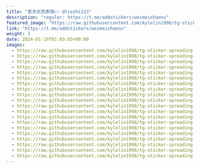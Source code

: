 ```yaml
---
title: "更多优质表情👉 @tiezhi233"
description: "regular: https://t.me/addstickers/weimeishaonv"
featured_image: "https://raw.githubusercontent.com/kylelin1998/tg-sticker-spreading-worldwide-images/main/img/b266e344-9e30-43ba-a98d-4f88bc704e0a.jpg"
link: "https://t.me/addstickers/weimeishaonv"
weight: 3
date: 2024-01-16T01:03:03+08:00
images:
  - https://raw.githubusercontent.com/kylelin1998/tg-sticker-spreading-worldwide-images/main/img/b266e344-9e30-43ba-a98d-4f88bc704e0a.jpg
  - https://raw.githubusercontent.com/kylelin1998/tg-sticker-spreading-worldwide-images/main/img/e18c2a1a-0687-4f56-9c8e-08226c621753.jpg
  - https://raw.githubusercontent.com/kylelin1998/tg-sticker-spreading-worldwide-images/main/img/d8ff8f01-ad0c-4f5d-b22e-70697a59f32f.jpg
  - https://raw.githubusercontent.com/kylelin1998/tg-sticker-spreading-worldwide-images/main/img/4734aded-866b-46f1-b7be-0eae8b4655c4.jpg
  - https://raw.githubusercontent.com/kylelin1998/tg-sticker-spreading-worldwide-images/main/img/4e8d7699-2bf8-45ba-8ec2-3ef275660305.jpg
  - https://raw.githubusercontent.com/kylelin1998/tg-sticker-spreading-worldwide-images/main/img/c3360bb0-91c2-4e42-bce0-6d40ffae3b61.jpg
  - https://raw.githubusercontent.com/kylelin1998/tg-sticker-spreading-worldwide-images/main/img/d130d6a9-1af4-419b-bece-1691e4c9a209.jpg
  - https://raw.githubusercontent.com/kylelin1998/tg-sticker-spreading-worldwide-images/main/img/0f130db6-dadf-400c-ad3f-e359670b2e13.jpg
  - https://raw.githubusercontent.com/kylelin1998/tg-sticker-spreading-worldwide-images/main/img/6dbd6261-9eeb-41e1-a7bf-97e8dd41d5ff.jpg
  - https://raw.githubusercontent.com/kylelin1998/tg-sticker-spreading-worldwide-images/main/img/98a1d603-0f2b-489b-a1af-faf79391569e.jpg
  - https://raw.githubusercontent.com/kylelin1998/tg-sticker-spreading-worldwide-images/main/img/aaea264d-43ff-4d26-b222-9b0fce5bda1c.jpg
  - https://raw.githubusercontent.com/kylelin1998/tg-sticker-spreading-worldwide-images/main/img/270cfd41-e281-49f7-9633-bfb4bb1a6297.jpg
  - https://raw.githubusercontent.com/kylelin1998/tg-sticker-spreading-worldwide-images/main/img/46a88be8-2e6c-4634-8fbf-f8b54616565a.jpg
  - https://raw.githubusercontent.com/kylelin1998/tg-sticker-spreading-worldwide-images/main/img/609c2d08-77a5-41d8-9cad-3b94c36bb7de.jpg
  - https://raw.githubusercontent.com/kylelin1998/tg-sticker-spreading-worldwide-images/main/img/84a4f914-8a9f-4e92-9499-dd2d652835ed.jpg
  - https://raw.githubusercontent.com/kylelin1998/tg-sticker-spreading-worldwide-images/main/img/4b10f982-82f5-466b-8dfe-ae7681667849.jpg
  - https://raw.githubusercontent.com/kylelin1998/tg-sticker-spreading-worldwide-images/main/img/1d227a3b-d818-41ee-81ae-d9ba0fccf7e1.jpg
  - https://raw.githubusercontent.com/kylelin1998/tg-sticker-spreading-worldwide-images/main/img/f0e88bd0-7c08-4c9e-9d8e-5b3beb45aa54.jpg
  - https://raw.githubusercontent.com/kylelin1998/tg-sticker-spreading-worldwide-images/main/img/0034876c-43ae-4a3d-ac42-fc73d4adf9cc.jpg
  - https://raw.githubusercontent.com/kylelin1998/tg-sticker-spreading-worldwide-images/main/img/0d0f5f5b-a655-4eaa-be0a-2cec139d6007.jpg
---
```


